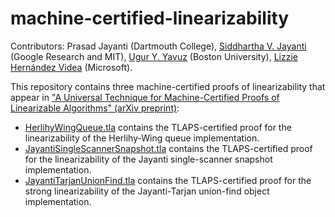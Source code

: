# machine-certified-linearizability
Contributors: Prasad Jayanti (Dartmouth College), [Siddhartha V. Jayanti](https://github.com/visveswara/) (Google Research and MIT), [Ugur Y. Yavuz](https://github.com/uguryavuz/) (Boston University), [Lizzie Hernández Videa](https://github.com/lizziehv) (Microsoft).

This repository contains three machine-certified proofs of linearizability that appear in ["A Universal Technique for Machine-Certified Proofs of
Linearizable Algorithms" (arXiv preprint)](https://arxiv.org/abs/2302.00737):
* [HerlihyWingQueue.tla](https://github.com/uguryavuz/machine-certified-linearizability/blob/main/HerlihyWingQueue.tla) contains the TLAPS-certified proof for the linearizability of the Herlihy-Wing queue implementation.
* [JayantiSingleScannerSnapshot.tla](https://github.com/uguryavuz/machine-certified-linearizability/blob/main/JayantiSingleScannerSnapshot.tla) contains the TLAPS-certified proof for the linearizability of the Jayanti single-scanner snapshot implementation.
* [JayantiTarjanUnionFind.tla](https://github.com/uguryavuz/machine-certified-linearizability/blob/main/JayantiTarjanUnionFind.tla) contains the TLAPS-certified proof for the strong linearizability of the Jayanti-Tarjan union-find object implementation.
